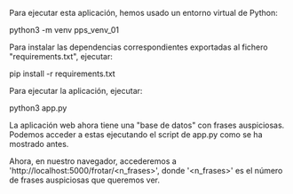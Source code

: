 Para ejecutar esta aplicación, hemos usado un entorno virtual de Python:

python3 -m venv pps_venv_01

Para instalar las dependencias correspondientes exportadas al fichero "requirements.txt", ejecutar:

pip install -r requirements.txt

Para ejecutar la aplicación, ejecutar:

python3 app.py

La aplicación web ahora tiene una "base de datos" con frases auspiciosas. Podemos acceder a estas ejecutando el script de app.py como se ha mostrado antes.

Ahora, en nuestro navegador, accederemos a 'http://localhost:5000/frotar/<n_frases>', donde '<n_frases>' es el número de frases auspiciosas que queremos ver.
